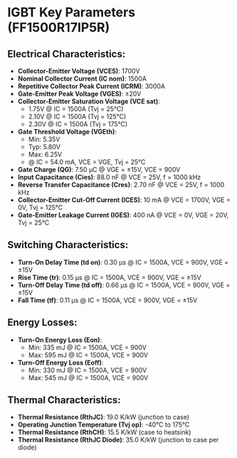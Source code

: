 # IGBT Key Parameters (FF1500R17IP5R)

## Electrical Characteristics:
- **Collector-Emitter Voltage (VCES)**: 1700V
- **Nominal Collector Current (IC nom)**: 1500A
- **Repetitive Collector Peak Current (ICRM)**: 3000A
- **Gate-Emitter Peak Voltage (VGES)**: ±20V
- **Collector-Emitter Saturation Voltage (VCE sat)**:
  - 1.75V @ IC = 1500A (Tvj = 25°C)
  - 2.10V @ IC = 1500A (Tvj = 125°C)
  - 2.30V @ IC = 1500A (Tvj = 175°C)
- **Gate Threshold Voltage (VGEth)**: 
  - Min: 5.35V
  - Typ: 5.80V
  - Max: 6.25V
  - @ IC = 54.0 mA, VCE = VGE, Tvj = 25°C
- **Gate Charge (QG)**: 7.50 µC @ VGE = ±15V, VCE = 900V
- **Input Capacitance (Cies)**: 88.0 nF @ VCE = 25V, f = 1000 kHz
- **Reverse Transfer Capacitance (Cres)**: 2.70 nF @ VCE = 25V, f = 1000 kHz
- **Collector-Emitter Cut-Off Current (ICES)**: 10 mA @ VCE = 1700V, VGE = 0V, Tvj = 125°C
- **Gate-Emitter Leakage Current (IGES)**: 400 nA @ VCE = 0V, VGE = 20V, Tvj = 25°C

## Switching Characteristics:
- **Turn-On Delay Time (td on)**: 0.30 µs @ IC = 1500A, VCE = 900V, VGE = ±15V
- **Rise Time (tr)**: 0.15 µs @ IC = 1500A, VCE = 900V, VGE = ±15V
- **Turn-Off Delay Time (td off)**: 0.66 µs @ IC = 1500A, VCE = 900V, VGE = ±15V
- **Fall Time (tf)**: 0.11 µs @ IC = 1500A, VCE = 900V, VGE = ±15V

## Energy Losses:
- **Turn-On Energy Loss (Eon)**:
  - Min: 335 mJ @ IC = 1500A, VCE = 900V
  - Max: 595 mJ @ IC = 1500A, VCE = 900V
- **Turn-Off Energy Loss (Eoff)**:
  - Min: 330 mJ @ IC = 1500A, VCE = 900V
  - Max: 545 mJ @ IC = 1500A, VCE = 900V

## Thermal Characteristics:
- **Thermal Resistance (RthJC)**: 19.0 K/kW (junction to case)
- **Operating Junction Temperature (Tvj op)**: -40°C to 175°C
- **Thermal Resistance (RthCH)**: 15.5 K/kW (case to heatsink)
- **Thermal Resistance (RthJC Diode)**: 35.0 K/kW (junction to case per diode)
